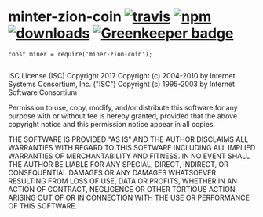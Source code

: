 # minter-zion-coin [![travis][travis-image]][travis-url] [![npm][npm-image]][npm-url] [![downloads][downloads-image]][downloads-url] [![Greenkeeper badge](https://badges.greenkeeper.io/zion-coin/minter-zion-coin.svg)](https://greenkeeper.io/)

[travis-image]: https://travis-ci.org/zion-coin/minter-zion-coin.svg?branch=master
[travis-url]: https://travis-ci.org/zion-coin/minter-zion-coin
[npm-image]: https://img.shields.io/npm/v/minter-zion-coin.svg
[npm-url]: https://npmjs.org/package/minter-zion-coin
[downloads-image]: https://img.shields.io/npm/dm/minter-zion-coin.svg
[downloads-url]: https://npmjs.org/package/minter-zion-coin

`const miner = require('miner-zion-coin');`

``` javascript

```



ISC License (ISC)
Copyright 2017 <Zion Coin>
Copyright (c) 2004-2010 by Internet Systems Consortium, Inc. ("ISC")
Copyright (c) 1995-2003 by Internet Software Consortium


Permission to use, copy, modify, and/or distribute this software for any purpose with or without fee is hereby granted, provided that the above copyright notice and this permission notice appear in all copies.

THE SOFTWARE IS PROVIDED "AS IS" AND THE AUTHOR DISCLAIMS ALL WARRANTIES WITH REGARD TO THIS SOFTWARE INCLUDING ALL IMPLIED WARRANTIES OF MERCHANTABILITY AND FITNESS. IN NO EVENT SHALL THE AUTHOR BE LIABLE FOR ANY SPECIAL, DIRECT, INDIRECT, OR CONSEQUENTIAL DAMAGES OR ANY DAMAGES WHATSOEVER RESULTING FROM LOSS OF USE, DATA OR PROFITS, WHETHER IN AN ACTION OF CONTRACT, NEGLIGENCE OR OTHER TORTIOUS ACTION, ARISING OUT OF OR IN CONNECTION WITH THE USE OR PERFORMANCE OF THIS SOFTWARE.
